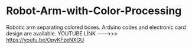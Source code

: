 # Robot-Arm-with-Color-Processing
 Robotic arm separating colored boxes. Arduino codes and electronic card design are available.
 YOUTUBE LİNK --->>> https://youtu.be/OpyKFzeNXGU
